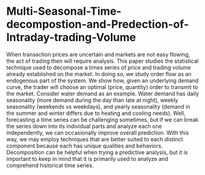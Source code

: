 # Multi-Seasonal-Time-decompostion-and-Predection-of-Intraday-trading-Volume


When transaction prices are uncertain and markets are not easy flowing,
the act of trading then will require analysis. This paper studies the statistical technique used to
decompose a times series of price and trading volume already established on the market. In
doing so, we study order flow as an endogenous part of the system. We show how, given an
underlying demand curve, the trader will choose an optimal (price, quantity) order to
transmit to the market. Consider water demand as an example. Water demand has daily
seasonality (more demand during the day than late at night), weekly seasonality (weekends
vs weekdays), and yearly seasonality (demand in the summer and winter differs due to
heating and cooling needs). Well, forecasting a time series can be challenging sometimes,
but if we can break the series down into its individual parts and analyze each one
independently, we can occasionally improve overall prediction. With this way, we may
employ techniques that are better suited to each distinct component because each has
unique qualities and behaviors. Decomposition can be helpful when trying a predictive
analysis, but it is important to keep in mind that it is primarily used to analyze and
comprehend historical time series.


